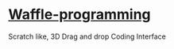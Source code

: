 # [Waffle-programming](https://scratch.mit.edu/studios/4438380/comments/)

Scratch like, 3D Drag and drop Coding Interface




